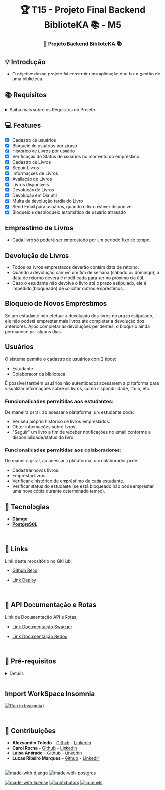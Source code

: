 <h1 align="center"> 🏆 T15 - Projeto Final Backend BiblioteKA 📚 - M5 </h1>

<h3 align="center"> 
	🚀 Projeto Backend BiblioteKA 📚
</h3>

## 💡 Introdução

- O objetivo desse projeto foi construir uma aplicação que faz a gestão de uma biblioteca.

## 📚 Requisitos

<details>

<summary>Saiba mais sobre os Requisitos do Projeto</summary>

###

- Desenvolvimento do Projeto
- Utilizar Django Rest Framework como base do projeto;
- Desenvolver diagrama ER;
- Usar banco de dados postgres;
- Utilizar Autenticação/Autorização;
- Utilizar views desenvolvidas com Generic View;
- Documentação, tanto de como rodar seu projeto, quanto das rotas, para a equipe de ensino conseguir corrigir e validar o uso em produção;
- Deploy da Aplicação;
- Validável em produção;
- Commits padronizados e organizados (Conventional Commits);

</details>

## 💻 Features

- [x] Cadastro de usuários
- [x] Bloqueio de usuários por atraso
- [x] Histórico de Livros por usuário
- [x] Verificação do Status de usuários no momento do empréstimo
- [x] Cadastro de Livros
- [x] Seguir Livros
- [x] Informações de Livros
- [x] Avaliação de Livros
- [x] Livros disponíveis
- [x] Devolução de Livros
- [x] Devolução em Dia útil
- [x] Multa de devolução tardia do Livro
- [x] Send Email para usuários, quando o livro estiver disponível
- [x] Bloqueio e desbloqueio automático de usuário atrasado

## Empréstimo de Livros

- Cada livro só poderá ser emprestado por um período fixo de tempo.

## Devolução de Livros

- Todos os livros emprestados deverão contém data de retorno.
- Quando a devolução cair em um fim de semana (sábado ou domingo), a data de retorno deverá é modificada para ser no próximo dia útil.
- Caso o estudante não devolva o livro até o prazo estipulado, ele é impedido (bloqueado) de solicitar outros empréstimos.

## Bloqueio de Novos Empréstimos

Se um estudante não efetuar a devolução dos livros no prazo estipulado, ele não poderá emprestar mais livros até completar a devolução dos anteriores. Após completar as devoluções pendentes, o bloqueio ainda permanece por alguns dias.

## Usuários

O sistema permite o cadastro de usuários com 2 tipos:

- Estudante
- Colaborador da biblioteca.

É possível também usuários não autenticados acessarem a plataforma para visualizar informações sobre os livros, como disponibilidade, título, etc.

### Funcionalidades permitidas aos estudantes:

De maneira geral, ao acessar a plataforma, um estudante pode:

- Ver seu próprio histórico de livros emprestados.
- Obter informações sobre livros.
- "Seguir" um livro a fim de receber notificações no email conforme a disponibilidade/status do livro.

### Funcionalidades permitidas aos colaboradores:

De maneira geral, ao acessar a plataforma, um colaborador pode:

- Cadastrar novos livros.
- Emprestar livros.
- Verificar o histórico de empréstimo de cada estudante.
- Verificar status do estudante (se está bloqueado não pode emprestar uma nova cópia durante determinado tempo).

###

## 🚀 Tecnologias

- **[Django](https://www.djangoproject.com/)**
- **[PostgreSQL](https://www.postgresql.org/)**

</br>

## 💫 Links

Link deste repositório no GitHub;

- [Github Repo](https://github.com/toledomg/T15-Projeto-Final-Backend-M5)

- [Link Deploy](https://api-biblioteka-hgmd.onrender.com)

</br>

## 🚚 API Documentação e Rotas

Link da Documentação API e Rotas;

- [Link Documentação Swagger](https://api-biblioteka-hgmd.onrender.com/api/docs/swagger/)

- [Link Documentação Redoc](https://api-biblioteka-hgmd.onrender.com/api/docs/redoc/)

</br>

## 🧱 Pré-requisitos

<details>

### 🎲 Rodando o Back End

```bash
git clone https://github.com/toledomg/T15-Projeto-Final-Backend-M5.git
```

### 💾 Instale as dependências

```bash
pip install -r requirements.txt
```

### A partir disso, prossiga com os passos:

1. Crie seu ambiente virtual:

```bash
python -m venv venv
```

2. Ative seu venv:

```bash
# Linux:
source venv/bin/activate

# Windows (Powershell):
.\venv\Scripts\activate

# Windows (Git Bash):
source venv/Scripts/activate
```

3. Execute o Servidor

```bash
python manage.py runserver
```

</details>

</br>

## Import WorkSpace Insomnia

[![Run in Insomnia}](https://insomnia.rest/images/run.svg)](https://insomnia.rest/run/?label=Projeto-Final-T15-m5&uri=https%3A%2F%2Fgithub.com%2Ftoledomg%2FT15-Projeto-Final-Backend-M5%2Fblob%2Fdevelop%2Fwork_insomnia)

</br>

## 🤝 Contribuições

- **Alexsandro Toledo** - [Github](https://github.com/toledomg) - [Linkedin](https://www.linkedin.com/in/toledomg/)
- **Carol Rocha** - [Github](https://github.com/Carol-Rocha) - [Linkedin](https://www.linkedin.com/in/carol-rocha-70a819247/)
- **Laisa Andrade** - [Github](https://github.com/LaisaCCAndrade) - [Linkedin](https://www.linkedin.com/in/laisa-c-c-andrade/)
- **Lucas Ribeiro Marques** - [Github](https://github.com/lribeiromarques) - [Linkedin]()

##

<!-- [![made-with-python](https://img.shields.io/badge/Made%20with-Python-1f425f.svg)](https://www.python.org/) -->

[![made-with-django](https://img.shields.io/badge/Made%20with-Django-1f425f.svg)](https://www.djangoproject.com/)
[![made-with-postgres](https://img.shields.io/badge/Made%20with-PostgreSQL-1f425f.svg)](https://www.postgresql.org/)

[![made-with-license](https://badgen.net/github/license/toledomg/T15-Projeto-Final-Backend-M5)](https://opensource.org/license/mit/)
[![contributors](https://badgen.net/github/contributors/toledomg/T15-Projeto-Final-Backend-M5)](https://github.com/toledomg/T15-Projeto-Final-Backend-M5/)
[![commits](https://badgen.net/github/commits/toledomg/T15-Projeto-Final-Backend-M5)](https://github.com/toledomg/T15-Projeto-Final-Backend-M5/)
